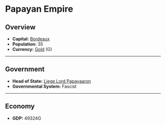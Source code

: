 # Papayan Empire

## Overview

- **Capital:** [Bordeaux](Bordeaux)
- **Population:** 35
- **Currency:** [Gold](Gold) (G)

---

## Government

- **Head of State:** [Liege Lord Papayaaron](Papayaaron)
- **Governmental System:** Fascist

---

## Economy

- **GDP:** <!-- GDP -->49324G